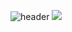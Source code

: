 ![header](https://capsule-render.vercel.app/api?type=waving&color=33FFFF&height=200&section=header&text=SmartHome%20InternShip&fontSize=50&fontColor=F0F8FF&fontAlignY=40)
<img src="https://img.shields.io/badge/hello-33FFFF?style=flat&logo=로고이름&logoColor=white"/>
